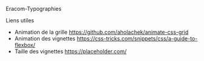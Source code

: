 Eracom-Typographies

Liens utiles
* Animation de la grille https://github.com/aholachek/animate-css-grid
* Animation des vignettes https://css-tricks.com/snippets/css/a-guide-to-flexbox/
* Taille des vignettes https://placeholder.com/
